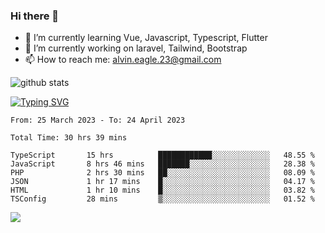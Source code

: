 ### Hi there 👋
- 🌱 I’m currently learning Vue, Javascript, Typescript, Flutter
- 🔭 I’m currently working on laravel, Tailwind, Bootstrap
- 📫 How to reach me: alvin.eagle.23@gmail.com



![github stats](https://github-readme-stats.vercel.app/api?username=alvnfaiz&show_icons=true)


[![Typing SVG](http://readme-typing-svg.herokuapp.com?font=Montserrat&color=%2336BCF7&duration=4000&center=true&lines=Alvin+Faiz;Fullstack+Developer;PHP%2C+Java%2C+Javascript%2C+Python;Laravel%2C+Vue%202%2C+Tailwind%2C+Bootstrap)](https://git.io/typing-svg)

<!--[![Alvnfaiz wakatime stats](https://github-readme-stats.vercel.app/api/wakatime?username=alvnfaiz&layout=compact&theme=dracula)](https://github.com/anuraghazra/github-readme-stats)

<!--START_SECTION:waka-->

```text
From: 25 March 2023 - To: 24 April 2023

Total Time: 30 hrs 39 mins

TypeScript       15 hrs          ████████████░░░░░░░░░░░░░   48.55 %
JavaScript       8 hrs 46 mins   ███████░░░░░░░░░░░░░░░░░░   28.38 %
PHP              2 hrs 30 mins   ██░░░░░░░░░░░░░░░░░░░░░░░   08.09 %
JSON             1 hr 17 mins    █░░░░░░░░░░░░░░░░░░░░░░░░   04.17 %
HTML             1 hr 10 mins    █░░░░░░░░░░░░░░░░░░░░░░░░   03.82 %
TSConfig         28 mins         ▒░░░░░░░░░░░░░░░░░░░░░░░░   01.52 %
```

<!--END_SECTION:waka-->

  <!-- Change the `github-readme-stats.anuraghazra1.vercel.app` to `github-readme-stats.vercel.app`  -->
  <img align="center" src="https://github-readme-stats.anuraghazra1.vercel.app/api/top-langs/?username=alvnfaiz&layout=compact" />
<!--
**alvnfaiz/alvnfaiz** is a ✨ _special_ ✨ repository because its `README.md` (this file) appears on your GitHub profile.

Here are some ideas to get you started:

- 🔭 I’m currently working on ...
- 🌱 I’m currently learning ...
- 👯 I’m looking to collaborate on ...
- 🤔 I’m looking for help with ...
- 💬 Ask me about ...
- 📫 How to reach me: ...
- 😄 Pronouns: ...
- ⚡ Fun fact: ...
-->

